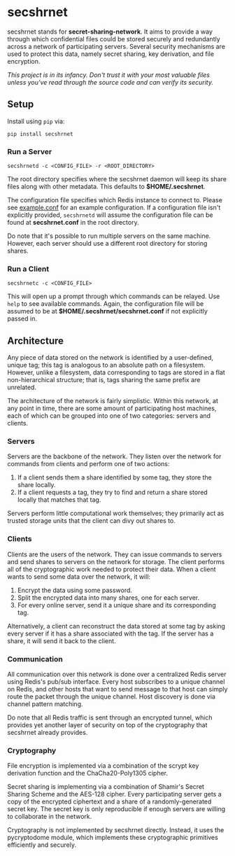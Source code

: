# secshrnet

secshrnet stands for **secret-sharing-network**. It
aims to provide a way through which confidential files could
be stored securely and redundantly across a network of
participating servers. Several security mechanisms are
used to protect this data, namely secret sharing, key
derivation, and file encryption.

_This project is in its infancy. Don't trust it with your most
valuable files unless you've read through the source code and can
verify its security._

## Setup

Install using `pip` via:

```
pip install secshrnet
```

### Run a Server

```
secshrnetd -c <CONFIG_FILE> -r <ROOT_DIRECTORY>
```

The root directory specifies where the secshrnet daemon will
keep its share files along with other metadata. This defaults 
to **$HOME/.secshrnet**.

The configuration file specifies which Redis instance to connect
to. Please see [example.conf](https://github.com/dmhacker/secret-sharing-network/blob/master/example.conf) for an example configuration.
If a configuration file isn't explicitly provided, `secshrnetd`
will assume the configuration file can be found at
**secshrnet.conf** in the root directory.

Do note that it's possible to run multiple servers on the
same machine. However, each server should use a different
root directory for storing shares.

### Run a Client

```
secshrnetc -c <CONFIG_FILE>
```

This will open up a prompt through which commands can be relayed.
Use `help` to see available commands. Again, the configuration
file will be assumed to be at **$HOME/.secshrnet/secshrnet.conf**
if not explicitly passed in.

## Architecture

Any piece of data stored on the network is identified by a user-defined,
unique tag; this tag is analogous to an absolute path on a filesystem. 
However, unlike a filesystem, data corresponding to tags are stored in 
a flat non-hierarchical structure; that is, tags sharing the same prefix
are unrelated.

The architecture of the network is fairly simplistic. Within this
network, at any point in time, there are some amount of participating 
host machines, each of which can be grouped into one of two categories:
servers and clients.

### Servers

Servers are the backbone of the network. They listen over the network
for commands from clients and perform one of two actions:
1. If a client sends them a share identified by some tag, they store 
the share locally.
2. If a client requests a tag, they try to find and return a share 
stored locally that matches that tag.

Servers perform little computational work themselves; they primarily
act as trusted storage units that the client can divy out shares to.

### Clients

Clients are the users of the network. They can issue commands to 
servers and send shares to servers on the network for storage. The
client performs all of the cryptographic work needed to protect
their data. When a client wants to send some data over the network,
it will:
1. Encrypt the data using some password.
2. Split the encrypted data into many shares, one for each server.
3. For every online server, send it a unique share and its 
corresponding tag.

Alternatively, a client can reconstruct the data stored at some tag 
by asking every server if it has a share associated with the tag. If
the server has a share, it will send it back to the client.

### Communication

All communication over this network is done over a centralized Redis
server using Redis's pub/sub interface. Every host subscribes to a 
unique channel on Redis, and other hosts that want to send message 
to that host can simply route the packet through the unique channel.
Host discovery is done via channel pattern matching.

Do note that all Redis traffic is sent through an encrypted
tunnel, which provides yet another layer of security on top of the
cryptography that secshrnet already provides.

### Cryptography

File encryption is implemented via a combination of the scrypt key 
derivation function and the ChaCha20-Poly1305 cipher.

Secret sharing is implementing via a combination of Shamir's 
Secret Sharing Scheme and the AES-128 cipher. Every participating
server gets a copy of the encrypted ciphertext and a share of a 
randomly-generated secret key. The secret key is only reproducible
if enough servers are willing to collaborate in the network.

Cryptography is not implemented by secshrnet directly. Instead, it
uses the pycryptodome module, which implements these cryptographic
primitives efficiently and securely.
